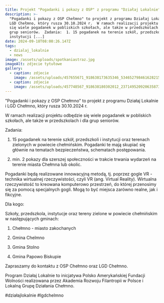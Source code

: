 ```yaml
---
title: Projekt "Pogadanki i pokazy z OSP" z programu "Działaj Lokalnie"
description: >-
  "Pogadanki i pokazy z OSP Chełmno" to projekt z programu Działaj Lokalnie i
  LGD Chełmno, który rusza 30.10.2024 r.  W ramach realizacji projektu odbędzie
  się wiele pogadanek w pobliskich szkołach, ale także w przedszkolach i dla
  grup seniorów.  Zadania:  1. 15 pogadanek na terenie szkół, przedszkoli i
  instytucji [...]
date: 2024-09-18T08:00:26.147Z
tags:
  - dzialaj_lokalnie
  - news
image: /assets/uploads/spotkaniastraz.jpg
imageAlt: zdjecie tytułowe
gallery:
  - caption: zdjecie
    image: /assets/uploads/457655671_918638173635346_5346527984616282155_n.jpg
  - caption: zdjecie
    image: /assets/uploads/457748567_918638180302012_2371495209206358738_n.jpg
---
```

"Pogadanki i pokazy z OSP Chełmno" to projekt z programu Działaj Lokalnie i LGD Chełmno, który rusza 30.10.2024 r. 

W ramach realizacji projektu odbędzie się wiele pogadanek w pobliskich szkołach, ale także w przedszkolach i dla grup seniorów. 

Zadania:

1.  15 pogadanek na terenie szkół, przedszkoli i instytucji oraz terenach zielonych w powiecie chełmińskim.  Pogadanki te mają skupiać się głównie na tematach bezpieczeństwa, schematach postępowania.

2. min. 2 pokazy dla szerszej społeczności w trakcie trwania wydarzeń na terenie miasta Chełmna lub okolic. 

Pogadanki będą realizowane innowacyjną metodą, tj. poprzez gogle VR - technika wirtualnej rzeczywistości, czyli VR (ang. Virtual Reality). Wirtualna rzeczywistość to kreowana komputerowo przestrzeń, do której przenosimy się za pomocą specjalnych gogli. Mogą to być miejsca zarówno realne, jak i fikcyjne. 

Dla kogo:

Szkoły, przedszkola, instytucje oraz tereny zielone w powiecie chełmińskim w następujących gminach:

1. Chełmno - miasto zakochanych

2. Gmina Chelmno

3. Gmina Stolno

4. Gmina Papowo Biskupie

Zapraszamy do kontaktu z OSP Chełmno oraz LGD Chełmno. 

Program Działaj Lokalnie to inicjatywa Polsko Amerykańskiej Fundacji Wolności realizowana przez Akademia Rozwoju Filantropii w Polsce i Lokalną Grupę Działania Chełmno.

\#działajlokalnie #lgdchelmno
